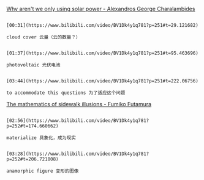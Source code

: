 [Why aren't we only using solar power - Alexandros George Charalambides](https://www.bilibili.com/video/BV1Dk4y1q781?p=251)

```ad-note

[00:31](https://www.bilibili.com/video/BV1Dk4y1q781?p=251#t=29.121682)

cloud cover 云量（云的数量？）
```

```ad-note

[01:37](https://www.bilibili.com/video/BV1Dk4y1q781?p=251#t=95.463696)

photovoltaic 光伏电池
```

```ad-note

[03:44](https://www.bilibili.com/video/BV1Dk4y1q781?p=251#t=222.06756)

to accommodate this questions 为了适应这个问题
```

[The mathematics of sidewalk illusions - Fumiko Futamura](https://www.bilibili.com/video/BV1Dk4y1q781?p=252)


```ad-note

[02:56](https://www.bilibili.com/video/BV1Dk4y1q781?p=252#t=174.660662)

materialize 具象化，成为现实
```

```ad-note

[03:28](https://www.bilibili.com/video/BV1Dk4y1q781?p=252#t=206.721808)

anamorphic figure 变形的图像
```